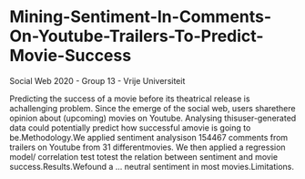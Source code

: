 # Mining-Sentiment-In-Comments-On-Youtube-Trailers-To-Predict-Movie-Success
Social Web 2020 - Group 13  - Vrije Universiteit

Predicting the success of a movie before its theatrical release is achallenging problem. Since the emerge of the social web, users sharethere opinion about (upcoming) movies on Youtube. Analysing thisuser-generated data could potentially predict how successful amovie is going to be.Methodology.We applied sentiment analysison 154467 comments from trailers on Youtube from 31 differentmovies. We then applied a regression model/ correlation test totest the relation between sentiment and movie success.Results.Wefound a ... neutral sentiment in most movies.Limitations.
